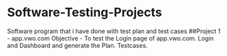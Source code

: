 # Software-Testing-Projects
Software program that i have done with test plan and test cases
##Project 1 - app.vwo.com
Objective - To test the Login page of app.vwo.com. Login and Dashboard and generate the Plan. Testcases.
